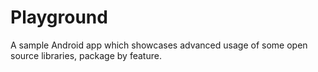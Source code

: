 # Playground
A sample Android app which showcases advanced usage of some open source libraries, package by feature.
